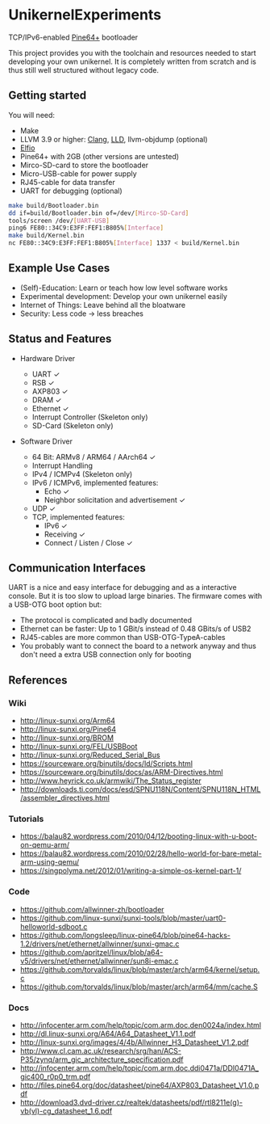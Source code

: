 # UnikernelExperiments
TCP/IPv6-enabled [Pine64+](https://www.pine64.org/?product=pine-a64-board-2gb) bootloader

This project provides you with the toolchain and resources needed to start developing your own unikernel.
It is completely written from scratch and is thus still well structured without legacy code.


## Getting started

You will need:
- Make
- LLVM 3.9 or higher: [Clang](http://clang.llvm.org/get_started.html), [LLD](http://lld.llvm.org), llvm-objdump (optional)
- [Elfio](http://elfio.sourceforge.net)
- Pine64+ with 2GB (other versions are untested)
- Mirco-SD-card to store the bootloader
- Micro-USB-cable for power supply
- RJ45-cable for data transfer
- UART for debugging (optional)

```bash
make build/Bootloader.bin
dd if=build/Bootloader.bin of=/dev/[Mirco-SD-Card]
tools/screen /dev/[UART-USB]
ping6 FE80::34C9:E3FF:FEF1:B805%[Interface]
make build/Kernel.bin
nc FE80::34C9:E3FF:FEF1:B805%[Interface] 1337 < build/Kernel.bin
```


## Example Use Cases

- (Self)-Education: Learn or teach how low level software works
- Experimental development: Develop your own unikernel easily
- Internet of Things: Leave behind all the bloatware
- Security: Less code -> less breaches


## Status and Features

- Hardware Driver
    - UART ✓
    - RSB ✓
    - AXP803 ✓
    - DRAM ✓
    - Ethernet ✓
    - Interrupt Controller (Skeleton only)
    - SD-Card (Skeleton only)

- Software Driver
    - 64 Bit: ARMv8 / ARM64 / AArch64 ✓
    - Interrupt Handling
    - IPv4 / ICMPv4 (Skeleton only)
    - IPv6 / ICMPv6, implemented features:
        - Echo ✓
        - Neighbor solicitation and advertisement ✓
    - UDP ✓
    - TCP, implemented features:
        - IPv6 ✓
        - Receiving ✓
        - Connect / Listen / Close ✓


## Communication Interfaces

UART is a nice and easy interface for debugging and as a interactive console.
But it is too slow to upload large binaries.
The firmware comes with a USB-OTG boot option but:
- The protocol is complicated and badly documented
- Ethernet can be faster: Up to 1 GBit/s instead of 0.48 GBits/s of USB2
- RJ45-cables are more common than USB-OTG-TypeA-cables
- You probably want to connect the board to a network anyway and thus don't need a extra USB connection only for booting


## References

### Wiki
- http://linux-sunxi.org/Arm64
- http://linux-sunxi.org/Pine64
- http://linux-sunxi.org/BROM
- http://linux-sunxi.org/FEL/USBBoot
- http://linux-sunxi.org/Reduced_Serial_Bus
- https://sourceware.org/binutils/docs/ld/Scripts.html
- https://sourceware.org/binutils/docs/as/ARM-Directives.html
- http://www.heyrick.co.uk/armwiki/The_Status_register
- http://downloads.ti.com/docs/esd/SPNU118N/Content/SPNU118N_HTML/assembler_directives.html

### Tutorials
- https://balau82.wordpress.com/2010/04/12/booting-linux-with-u-boot-on-qemu-arm/
- https://balau82.wordpress.com/2010/02/28/hello-world-for-bare-metal-arm-using-qemu/
- https://singpolyma.net/2012/01/writing-a-simple-os-kernel-part-1/

### Code
- https://github.com/allwinner-zh/bootloader
- https://github.com/linux-sunxi/sunxi-tools/blob/master/uart0-helloworld-sdboot.c
- https://github.com/longsleep/linux-pine64/blob/pine64-hacks-1.2/drivers/net/ethernet/allwinner/sunxi-gmac.c
- https://github.com/apritzel/linux/blob/a64-v5/drivers/net/ethernet/allwinner/sun8i-emac.c
- https://github.com/torvalds/linux/blob/master/arch/arm64/kernel/setup.c
- https://github.com/torvalds/linux/blob/master/arch/arm64/mm/cache.S

### Docs
- http://infocenter.arm.com/help/topic/com.arm.doc.den0024a/index.html
- http://dl.linux-sunxi.org/A64/A64_Datasheet_V1.1.pdf
- http://linux-sunxi.org/images/4/4b/Allwinner_H3_Datasheet_V1.2.pdf
- http://www.cl.cam.ac.uk/research/srg/han/ACS-P35/zynq/arm_gic_architecture_specification.pdf
- http://infocenter.arm.com/help/topic/com.arm.doc.ddi0471a/DDI0471A_gic400_r0p0_trm.pdf
- http://files.pine64.org/doc/datasheet/pine64/AXP803_Datasheet_V1.0.pdf
- http://download3.dvd-driver.cz/realtek/datasheets/pdf/rtl8211e(g)-vb(vl)-cg_datasheet_1.6.pdf
